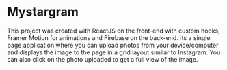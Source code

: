 # Mystargram

This project was created with ReactJS on the front-end with custom hooks, Framer Motion for animations and Firebase on the back-end. Its a single page application where you can upload photos from your device/computer and displays the image to the page in a grid layout similar to Instagram. You can also click on the photo uploaded to get a full view of the image.
